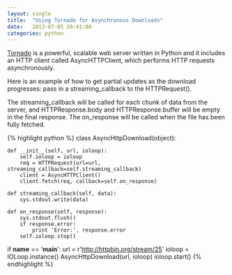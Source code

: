 ```yaml
---
layout: single
title:  "Using Tornado for Asynchronous Downloads"
date:   2013-07-05 20:41:00
categories: python
---
```


[Tornado] is a powerful, scalable web server written in Python and it includes an HTTP client called AsyncHTTPClient,
which performs HTTP requests asynchronously.

Here is an example of how to get partial updates as the download progresses: pass in a streaming_callback to the HTTPRequest().

The streaming_callback will be called for each chunk of data from the server, and HTTPResponse.body and HTTPResponse.buffer will
be empty in the final response. The on_response will be called when the file has been fully fetched.

{% highlight python %}
class AsyncHttpDownload(object):

    def __init__(self, url, ioloop):
        self.ioloop = ioloop
        req = HTTPRequest(url=url, streaming_callback=self.streaming_callback)
        client = AsyncHTTPClient()
        client.fetch(req, callback=self.on_response)

    def streaming_callback(self, data):
        sys.stdout.write(data)

    def on_response(self, response):
        sys.stdout.flush()
        if response.error:
            print 'Error:', response.error
        self.ioloop.stop()


if __name__ == '__main__':
    url = r'http://httpbin.org/stream/25'
    ioloop = IOLoop.instance()
    AsyncHttpDownload(url, ioloop)
    ioloop.start()
{% endhighlight %}

[Tornado]: http://www.tornadoweb.org/
